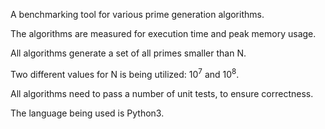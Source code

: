 A benchmarking tool for various prime generation algorithms.

The algorithms are measured for execution time and peak memory usage.

All algorithms generate a set of all primes smaller than N.

Two different values for N is being utilized: 10<sup>7</sup> and 10<sup>8</sup>.

All algorithms need to pass a number of unit tests, to ensure correctness.

The language being used is Python3.